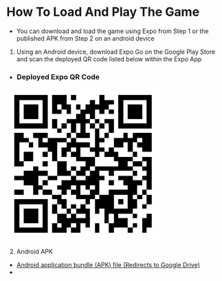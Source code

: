 # How To Load And Play The Game

* You can download and load the game using Expo from Step 1 or the published APK from Step 2 on an android device  

1. Using an Android device, download Expo Go on the Google Play Store and scan the deployed QR code listed below within the Expo App

* ### Deployed Expo QR Code

![QR CODE](./assets/qrcode.jpg)

2. Android APK

* [Android application bundle (APK) file (Redirects to Google Drive)](https://drive.google.com/file/d/1InKJklTQsUM30c63rcc0QigQ12ulHd23/view?usp=sharing)
* 
